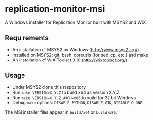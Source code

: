 # replication-monitor-msi
A Windows installer for Replication Monitor built with MSYS2 and WiX

## Requirements
* An installation of MSYS2 on Windows (http://www.msys2.org/)
* Installed on MSYS2: git, bash, coreutils (for sed, cp, etc.) and make
* An installation of WiX Toolset 3.10 (http://wixtoolset.org/)

## Usage
* Under MSYS2 clone this respository
* Run `make VERSION=X.Y.Z` to build x64 as version X.Y.Z
* Run `make VERSION=X.Y.Z ARCH=x86` to build for 32 bit Windows
* Debug `make` options: `DISABLE_PYTHON`, `DISABLE_GTK`, `DISABLE_CLONE`

The MSI installer files appear in `build/x64` or `build/x86`.
